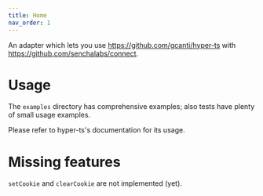 ```yaml
---
title: Home
nav_order: 1
---
```


An adapter which lets you use https://github.com/gcanti/hyper-ts with https://github.com/senchalabs/connect.

# Usage

The `examples` directory has comprehensive examples; also tests have plenty of small usage examples.

Please refer to hyper-ts's documentation for its usage.

# Missing features

`setCookie` and `clearCookie` are not implemented (yet).


